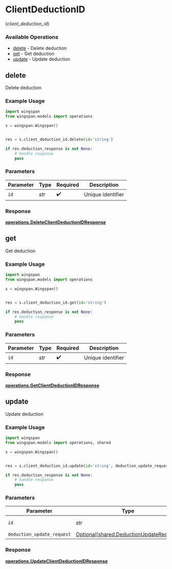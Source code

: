# ClientDeductionID
(*client_deduction_id*)

### Available Operations

* [delete](#delete) - Delete deduction
* [get](#get) - Get deduction
* [update](#update) - Update deduction

## delete

Delete deduction

### Example Usage

```python
import wingspan
from wingspan.models import operations

s = wingspan.Wingspan()


res = s.client_deduction_id.delete(id='string')

if res.deduction_response is not None:
    # handle response
    pass
```

### Parameters

| Parameter          | Type               | Required           | Description        |
| ------------------ | ------------------ | ------------------ | ------------------ |
| `id`               | *str*              | :heavy_check_mark: | Unique identifier  |


### Response

**[operations.DeleteClientDeductionIDResponse](../../models/operations/deleteclientdeductionidresponse.md)**


## get

Get deduction

### Example Usage

```python
import wingspan
from wingspan.models import operations

s = wingspan.Wingspan()


res = s.client_deduction_id.get(id='string')

if res.deduction_response is not None:
    # handle response
    pass
```

### Parameters

| Parameter          | Type               | Required           | Description        |
| ------------------ | ------------------ | ------------------ | ------------------ |
| `id`               | *str*              | :heavy_check_mark: | Unique identifier  |


### Response

**[operations.GetClientDeductionIDResponse](../../models/operations/getclientdeductionidresponse.md)**


## update

Update deduction

### Example Usage

```python
import wingspan
from wingspan.models import operations, shared

s = wingspan.Wingspan()


res = s.client_deduction_id.update(id='string', deduction_update_request=shared.DeductionUpdateRequest())

if res.deduction_response is not None:
    # handle response
    pass
```

### Parameters

| Parameter                                                                                | Type                                                                                     | Required                                                                                 | Description                                                                              |
| ---------------------------------------------------------------------------------------- | ---------------------------------------------------------------------------------------- | ---------------------------------------------------------------------------------------- | ---------------------------------------------------------------------------------------- |
| `id`                                                                                     | *str*                                                                                    | :heavy_check_mark:                                                                       | Unique identifier                                                                        |
| `deduction_update_request`                                                               | [Optional[shared.DeductionUpdateRequest]](../../models/shared/deductionupdaterequest.md) | :heavy_minus_sign:                                                                       | N/A                                                                                      |


### Response

**[operations.UpdateClientDeductionIDResponse](../../models/operations/updateclientdeductionidresponse.md)**

